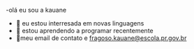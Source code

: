 -olá eu sou a kauane
- 👀 eu estou interresada em novas linguagens 
- 🌱 estou aprendendo a programar recentemente
- 💞meu email de contato e fragoso.kauane@escola.pr.gov.br
